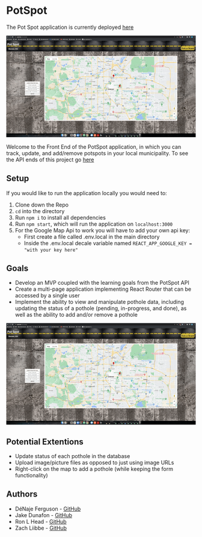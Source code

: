 # PotSpot
The Pot Spot application is currently deployed [here](https://pot-spot-fe.herokuapp.com/home)

![adding-pothole](/src/assets/potspot-functionality.gif)

Welcome to the Front End of the PotSpot application, in which you can track, update, and add/remove potspots in your local municipality.
To see the API ends of this project go [here](https://github.com/Romeslayer/potSpotBE)

## Setup


If you would like to run the application locally you would need to:

1. Clone down the Repo
2. `cd` into the directory
3. Run `npm i` to install all dependencies
4. Run `npm start`, which will run the application on `localhost:3000`
5. For the Google Map Api to work you will have to add your own api key: 
    - First create a file called .env.local in the main directory
    - Inside the .env.local decale variable named `REACT_APP_GOOGLE_KEY = "with your key here"`

## Goals
- Develop an MVP coupled with the learning goals from the PotSpot API
- Create a multi-page application implementing React Router that can be accessed by a single user
- Implement the ability to view and manipulate pothole data, including updating the status of a pothole (pending, in-progress, and done), as well as the ability to add and/or remove a pothole

![status-board-deleting-pothole](src/assets/status-board-delete-ph.gif)

## Potential Extentions

- Update status of each pothole in the database
- Upload image/picture files as opposed to just using image URLs
- Right-click on the map to add a pothole (while keeping the form functionality)

## Authors

- DéNaje Ferguson - [GitHub](https://github.com/Romeslayer)
- Jake Dunafon - [GitHub](https://github.com/J-Dunny)
- Ron L Head - [GitHub](https://github.com/RonLHead)
- Zach Liibbe - [GitHub](https://github.com/zliibbe)
